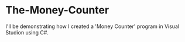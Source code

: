 # The-Money-Counter
I'll be demonstrating how I created a 'Money Counter' program in Visual Studion using C#.
